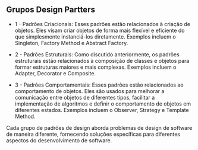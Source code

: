 ## Grupos Design Partters

* 1 - Padrões Criacionais: Esses padrões estão relacionados à criação de objetos.
 Eles visam criar objetos de forma mais flexível e eficiente do que simplesmente instanciá-los diretamente.
 Exemplos incluem o Singleton, Factory Method e Abstract Factory.

* 2 - Padrões Estruturais: Como discutido anteriormente, os padrões estruturais estão relacionados à composição de classes e objetos para formar estruturas maiores e mais complexas. Exemplos incluem o Adapter, Decorator e Composite.

* 3 - Padrões Comportamentais: Esses padrões estão relacionados ao comportamento de objetos. 
Eles são usados para melhorar a comunicação entre objetos de diferentes tipos, facilitar a implementação de algoritmos e definir o comportamento de objetos em diferentes estados. 
Exemplos incluem o Observer, Strategy e Template Method.

Cada grupo de padrões de design aborda problemas de design de software de maneira diferente, fornecendo soluções específicas para diferentes aspectos do desenvolvimento de software.